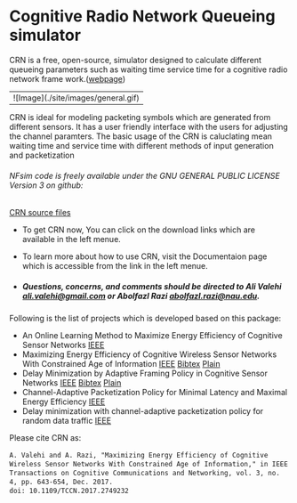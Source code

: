 # Cognitive Radio Network Queueing simulator
CRN is a free, open-source, simulator designed to calculate different queueing parameters such as waiting time service time for a cognitive radio network frame work.([webpage](http://alivalehi.com/crn))
<table><tr><td>
![Image](./site/images/general.gif)
</td></tr></table> 
CRN is ideal for modeling packeting symbols which are generated from different sensors. It has a user friendly interface with the users for adjusting the channel paramters. The basic usage of the CRN is caluclating mean waiting time and service time with different methods of input generation and packetization 

###### NFsim code is freely available under the GNU GENERAL PUBLIC LICENSE Version 3 on github: 
[CRN source files](https://github.com/alivalehi/crn)

* To get CRN now, You can click on the download links which are available in the left menue.

* To learn more about how to use CRN, visit the Documentaion page which is accessible from the link in the left menue.


 * ##### Questions, concerns, and comments should be directed to Ali Valehi ali.valehi@gmail.com or Abolfazl Razi abolfazl.razi@nau.edu.

Following is the list of projects which is developed based on this package:
 
 
* An Online Learning Method to Maximize Energy Efficiency of Cognitive Sensor Networks [IEEE](http://ieeexplore.ieee.org/document/8294225/)
* Maximizing Energy Efficiency of Cognitive Wireless Sensor Networks With Constrained Age of Information [IEEE](http://ieeexplore.ieee.org/document/8025774/)  [Bibtex](http://alivalehi.com/crn/transpapersep2017bibtex.txt) [Plain](http://alivalehi.com/crn/transpapersep2017plain.txt)
* Delay Minimization by Adaptive Framing Policy in Cognitive Sensor Networks [IEEE](http://ieeexplore.ieee.org/document/7925727/) [Bibtex](http://alivalehi.com/crn/wcncpapermay17bibtex.txt) [Plain](http://alivalehi.com/crn/wcncpapermay17plain.txt)
* Channel-Adaptive Packetization Policy for Minimal Latency and Maximal Energy Efficiency [IEEE](http://ieeexplore.ieee.org/document/7337449/)
* Delay minimization with channel-adaptive packetization policy for random data traffic [IEEE](http://ieeexplore.ieee.org/document/6814128/)





Please cite CRN as:
```
A. Valehi and A. Razi, "Maximizing Energy Efficiency of Cognitive Wireless Sensor Networks With Constrained Age of Information," in IEEE Transactions on Cognitive Communications and Networking, vol. 3, no. 4, pp. 643-654, Dec. 2017.
doi: 10.1109/TCCN.2017.2749232
```
